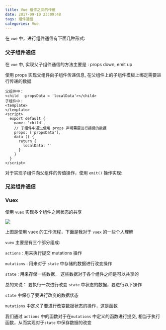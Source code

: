 ```yaml
---
title: Vue 组件之间的传值
date: 2017-09-10 23:09:48
tags: 组件通信
categories: Vue
---
```


在 `vue` 中，进行组件通信有下面几种形式:

### 父子组件通信  

在 `vue` 中, 实现父子组件通信的方法主要是 :  props down,  emit up

使用 props 实现父组件向子组件传递信息, 在父组件上的子组件模板上绑定需要进行传递的数据

```
父组件中：
<child  :propsData = 'localData'></child>
子组件中：
<template>
</template>
<script>
  export default {
    name: 'child',
    // 子组件中通过使用 props 声明需要进行接受的数据
    props: ['propsData'],
    data () {
      return {
        localData: ''
      }
    }
  }
</script>
```

对于实现子组件向父组件的传值操作，使用 `emit()` 操作实现:



### 兄弟组件通信  

### Vuex

使用 `vuex` 实现多个组件之间状态的共享

![](http://ov3b9jngp.bkt.clouddn.com/vuex.png)

上图是使用 vuex 的工作流程，下面是我对于 `vuex` 的一些个人理解

`vuex` 主要是有三个部分组成: 

`actions` : 用来执行提交 mutations 操作  

`mutations` : 用来对于 `state` 中存储的数据进行改变操作  

`state` : 用来存储一些数据， 这些数据对于各个组件之间是可以共享的  

总的来说： 要执行一次进行改变 `state` 中状态的数据，要进行以下操作

`state` 中保存了要进行改变的数据状态  

`mutations` 中定义了要进行改变数据状态的操作，这是函数

我们通过 `actions`  中的函数对于在`mutations` 中定义的函数进行提交, 相当于执行函数，从而实现对于`state` 中保存数据的改变

 